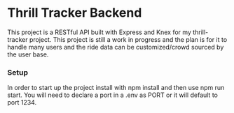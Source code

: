 # Thrill Tracker Backend

This project is a RESTful API built with Express and Knex for my thrill-tracker project. This project is still a work in progress and the plan is for it to handle many users and the ride data can be customized/crowd sourced by the user base.

### Setup

In order to start up the project install with npm install and then use npm run start. You will need to declare a port in a .env as PORT or it will default to port 1234.
